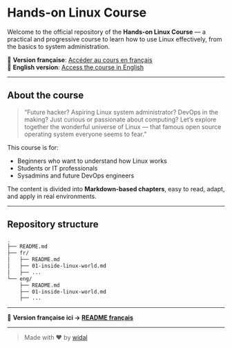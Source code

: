 # Hands-on Linux Course

Welcome to the official repository of the **Hands-on Linux Course** — a practical and progressive course to learn how to use Linux effectively, from the basics to system administration.

📘 **Version française**: [Accéder au cours en français](./fr/README.md)  
📙 **English version**: [Access the course in English](./eng/README.md)

---

## About the course

> “Future hacker? Aspiring Linux system administrator? DevOps in the making? Just curious or passionate about computing? Let’s explore together the wonderful universe of Linux — that famous open source operating system everyone seems to fear.”

This course is for:

- Beginners who want to understand how Linux works  
- Students or IT professionals  
- Sysadmins and future DevOps engineers

The content is divided into **Markdown-based chapters**, easy to read, adapt, and apply in real environments.

---

## Repository structure

```bash
.
├── README.md
├── fr/
│   ├── README.md
│   ├── 01-inside-linux-world.md
│   ├── ...
└── eng/
    ├── README.md
    ├── 01-inside-linux-world.md
    ├── ...

```

---

🔁 **Version française ici → [README français](./README.md)**

---

> Made with ❤️ by [widal](https://github.com/N0vachr0n0)
